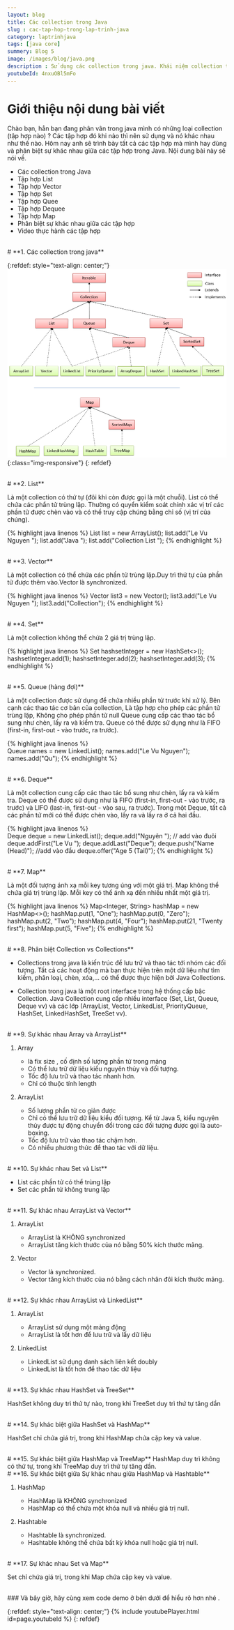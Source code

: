 ```yaml
---
layout: blog
title: Các collection trong Java
slug : cac-tap-hop-trong-lap-trinh-java
category: laptrinhjava
tags: [java core]
summery: Blog 5
image: /images/blog/java.png
description : Sử dụng các collection trong java. Khái niệm collection trong java, các tập hợp trong java. List , Vector , Set , Queue, Dequee, Map trong  Java
youtubeId: 4nxuOBl5mFo
---
```


# **Giới thiệu nội dung bài viết**

Chào bạn, hẳn bạn đang phân vân trong java mình có những loại collection (tập hợp nào) ? Các tập hợp đó khi nào thì nên sử dụng và nó khác nhau như thế nào.
Hôm nay anh sẽ trình bày tất cả các tập hợp mà mình hay dùng và phân biệt sự khác nhau giữa các tập hợp trong Java. Nội dung bài này sẽ nói về.

- Các collection trong Java
- Tập hợp List
- Tập hợp Vector
- Tập hợp Set
- Tập hợp Quee
- Tập hợp Dequee
- Tập hợp Map
- Phân biệt sự khác nhau giữa các tập hợp
- Video thực hành các tập hợp

<br>
# **1. Các collection trong java**

{:refdef: style="text-align: center;"}
![Cấu trúc dự án](/images/post/collection/collection.png){:class="img-responsive"}
{: refdef}

<br>
# **2. List**

Là một collection có thứ tự (đôi khi còn được gọi là một chuỗi).
List có thể chứa các phần tử trùng lặp. Thường có quyền kiểm soát chính xác vị trí các phần tử được chèn vào và có thể truy cập chúng bằng chỉ số (vị trí của chúng).

{% highlight java linenos %}
List<String> list = new ArrayList<String>();
list.add("Le Vu Nguyen ");
list.add("Java ");
list.add("Collection List ");
{% endhighlight %}

<br>
# **3. Vector**

Là một collection có thể chứa các phần tử trùng lặp.Duy trì thứ tự của phần tử được thêm vào.Vector là synchronized.

{% highlight java linenos %}
Vector<String> list3 = new Vector<String>();
        list3.add("Le Vu Nguyen ");
        list3.add("Collection");
{% endhighlight %}

<br>
# **4. Set**

Là  một collection không thể chứa 2 giá trị trùng lặp.

{% highlight java linenos %}
 Set<Integer> hashsetInteger = new HashSet<>();
    hashsetInteger.add(1);
    hashsetInteger.add(2);
    hashsetInteger.add(3);
{% endhighlight %}    

<br>
# **5. Queue (hàng đợi)**

Là một collection được sử dụng để chứa nhiều phần tử trước khi xử lý. Bên cạnh các thao tác cơ bản của collection, Là tập hợp cho phép các phần tử trùng lặp, Không cho phép phần tử null
Queue cung cấp các thao tác bổ sung như chèn, lấy ra và kiểm tra. Queue có thể được sử dụng như là FIFO (first-in, first-out - vào trước, ra trước).

{% highlight java linenos %}   
    Queue<String> names = new LinkedList<String>();
    names.add("Le Vu Nguyen");
    names.add("Qu");
{% endhighlight %}  

<br>
# **6. Deque**

Là một collection cung cấp các thao tác bổ sung như chèn, lấy ra và kiểm tra. Deque có thể được sử dụng như là FIFO (first-in, first-out - vào trước, ra trước) và LIFO (last-in, first-out - vào sau, ra trước).
Trong một Deque, tất cả các phần tử mới có thể được chèn vào, lấy ra và lấy ra ở cả hai đầu.

{% highlight java linenos %}   
    Deque<String> deque = new LinkedList<String>();
        deque.add("Nguyên "); // add vào đuôi
        deque.addFirst("Le Vu ");
        deque.addLast("Deque");
        deque.push("Name   (Head)"); //add vào đầu
        deque.offer("Age  5 (Tail)");
{% endhighlight %}

<br>
# **7. Map**

Là một đối tượng ánh xạ mỗi key tương úng với một giá trị. Map không thể chứa giá trị trùng lặp. Mỗi key có thể ánh xạ đến nhiều nhất một giá trị.

{% highlight java linenos %}
Map<Integer, String> hashMap = new HashMap<>();
    hashMap.put(1, "One");
    hashMap.put(0, "Zero");
    hashMap.put(2, "Two");
    hashMap.put(4, "Four");
    hashMap.put(21, "Twenty first");
    hashMap.put(5, "Five");
{% endhighlight %}

<br>
# **8. Phân biệt Collection vs Collections**

- Collections trong java là kiến trúc để lưu trữ và thao tác tới nhóm các đối tượng. Tất cả các hoạt động mà bạn thực hiện trên một dữ liệu như tìm kiếm, phân loại, chèn, xóa,... có thể được thực hiện bởi Java Collections.

- Collection trong java là một root interface trong hệ thống cấp bậc Collection. Java Collection cung cấp nhiều interface (Set, List, Queue, Deque vv) và các lớp (ArrayList, Vector, LinkedList, PriorityQueue, HashSet, LinkedHashSet, TreeSet vv).

<br>
# **9. Sự khác nhau  Array và ArrayList**

1. Array
    * là fix size , cố định số lượng phần tử trong mảng
    * Có thể lưu trữ dữ liệu kiểu nguyên thủy và đối tượng.
    * Tốc độ lưu trữ và thao tác nhanh hơn.
    * Chỉ có thuộc tính length

2. ArrayList
    * Số lượng phần tử co giản được
    * Chỉ có thể lưu trữ dữ liệu kiểu đối tượng. Kể từ Java 5, kiểu nguyên thủy được tự động chuyển đổi trong các đối tượng được gọi là auto-boxing.
    * Tốc độ lưu trữ vào thao tác chậm hơn.
    * Có nhiều phương thức để thao tác với dữ liệu.

<br>
# **10. Sự khác nhau Set và List**

* List các phần tử có thể trùng lặp
* Set các phần tử không trung lặp

<br>
# **11. Sự khác nhau  ArrayList và Vector**

1. ArrayList
    * ArrayList là KHÔNG synchronized
    * ArrayList tăng kích thước của nó bằng 50% kích thước mảng.

2. Vector
    * Vector là synchronized.
    * Vector tăng kích thước của nó bằng cách nhân đôi kích thước mảng.

<br>
# **12. Sự khác nhau ArrayList và LinkedList**

1. ArrayList
    * ArrayList sử dụng một mảng động
    * ArrayList là tốt hơn để lưu trữ và lấy dữ liệu

2. LinkedList
    * LinkedList sử dụng danh sách liên kết doubly
    * LinkedList là tốt hơn để thao tác dữ liệu

<br>
# **13. Sự khác nhau HashSet và TreeSet**

HashSet không duy trì thứ tự nào, trong khi TreeSet duy trì thứ tự tăng dần

<br>
# **14. Sự khác biệt giữa HashSet và HashMap**

HashSet chỉ chứa giá trị, trong khi HashMap chứa cặp key và value.

<br>
# **15. Sự khác biệt giữa HashMap và TreeMap**
HashMap duy trì không có thứ tự, trong khi TreeMap duy trì thứ tự tăng dần.

<br>
# **16. Sự khác biệt giữa Sự khác nhau giữa HashMap và Hashtable**

1. HashMap
    * HashMap là KHÔNG synchronized
    * HashMap có thể chứa một khóa null và nhiều giá trị null.

2. Hashtable
    * Hashtable là synchronized.
    * Hashtable không thể chứa bất kỳ khóa null hoặc giá trị null.

<br>
# **17. Sự khác nhau Set và Map**

Set chỉ chứa giá trị, trong khi Map chứa cặp key và value.

<br>
### Và bây giờ, hãy cùng xem code demo ở bên dưới để hiểu rõ hơn nhé .

{:refdef: style="text-align: center;"}
{% include youtubePlayer.html id=page.youtubeId %}
{: refdef}
